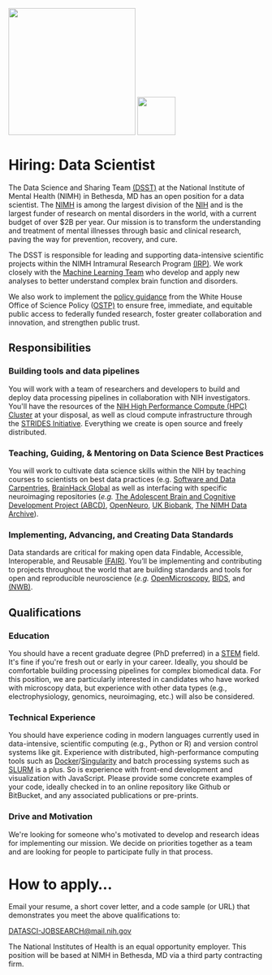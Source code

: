 <img src="NIMH_logo.png" width="250"> <img src="dsst_logo_draft3.png" width="75">


# Hiring: Data Scientist
The Data Science and Sharing Team [(DSST)](http://cmn.nimh.nih.gov/dsst) at the National Institute of Mental Health (NIMH) in Bethesda, MD has an open position for a data scientist. The [NIMH](http://www.nimh.nih.gov) is among the largest division of the [NIH](http://www.nih.gov) and is the largest funder of research on mental disorders in the world, with a current budget of over $2B per year. Our mission is to transform the understanding and treatment of mental illnesses through basic and clinical research, paving the way for prevention, recovery, and cure. 

The DSST is responsible for leading and supporting data-intensive scientific projects within the NIMH Intramural Research Program [(IRP)](https://www.nimh.nih.gov/labs-at-nimh/index.shtml). We work closely with the [Machine Learning Team](http://cmn.nimh.nih.gov/mlt) who develop and apply new analyses to better understand complex brain function and disorders.

We also work to implement the [policy guidance](https://www.whitehouse.gov/ostp/news-updates/2022/08/25/ostp-issues-guidance-to-make-federally-funded-research-freely-available-without-delay/) from the White House Office of Science Policy ([OSTP)](https://www.whitehouse.gov/ostp/)  to ensure free, immediate, and equitable public access to federally funded research, foster greater collaboration and innovation, and strengthen public trust.

## Responsibilities

### Building tools and data pipelines 

You will work with a team of researchers and developers to build and deploy data processing pipelines in collaboration with NIH investigators. You'll have the resources of the [NIH High Performance Compute (HPC) Cluster](https://hpc.nih.gov/) at your disposal, as well as cloud compute infrastructure through the [STRIDES Initiative](https://datascience.nih.gov/strides). Everything we create is open source and freely distributed. 

### Teaching, Guiding, & Mentoring on Data Science Best Practices  

You will work to cultivate data science skills within the NIH by teaching courses to scientists on best data practices (e.g. [Software and Data Carpentries](https://carpentries.org/), [BrainHack Global](https://brainhack.org/global2023/, ) as well as interfacing with specific neuroimaging repositories (*e.g.* [The Adolescent Brain and Cognitive Development Project (ABCD)](https://nda.nih.gov/abcd/),  [OpenNeuro](http://openneuro.org), [UK Biobank](http://www.ukbiobank.ac.uk/), [The NIMH Data Archive](http://nda.nih.gov)). 

### Implementing, Advancing, and Creating Data Standards

Data standards are critical for making open data Findable, Accessible, Interoperable, and Reusable [(FAIR)](https://en.wikipedia.org/wiki/FAIR_data). You’ll be implementing and contributing to projects throughout the world that are building standards and tools for open and reproducible neuroscience (*e.g.* [OpenMicroscopy](https://www.openmicroscopy.org/), [BIDS](http://bids.neuroimaging.io/), and [(NWB)](https://www.nwb.org/).

## Qualifications

### Education

You should have a recent graduate degree (PhD preferred) in a [STEM](https://en.wikipedia.org/wiki/Science,_technology,_engineering,_and_mathematics) field. It's fine if you're fresh out or early in your career. Ideally, you should be comfortable building processing pipelines for complex biomedical data. For this position, we are particularly interested in candidates who have worked with microscopy data, but experience with other data types (e.g., electrophysiology, genomics, neuroimaging, etc.) will also be considered. 

### Technical Experience

You should have experience coding in modern languages currently used in data-intensive, scientific computing (e.g., Python or R) and version control systems like git.  Experience with distributed, high-performance computing tools such as [Docker](https://www.docker.com)/[Singularity](https://singularity.lbl.gov) and batch processing systems such as [SLURM](http://slurm.schedmd.com/) is a plus. So is experience with front-end development and visualization with JavaScript. Please provide some concrete examples of your code, ideally checked in to an online repository like Github or BitBucket, and any associated publications or pre-prints.


### Drive and Motivation

We're looking for someone who's motivated to develop and research ideas for implementing our mission. We decide on priorities together as a team and are looking for people to participate fully in that process.

# How to apply…

Email your resume, a short cover letter, and a code sample (or URL) that demonstrates you meet the above qualifications to:

DATASCI-JOBSEARCH@mail.nih.gov

The National Institutes of Health is an equal opportunity employer. This position will be based at NIMH in Bethesda, MD via a third party contracting firm.
